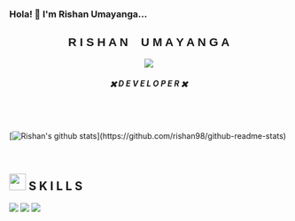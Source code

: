 ### Hola! 👋 I'm Rishan Umayanga...

<!--
**rishan98/rishan98** is a ✨ _special_ ✨ repository because its `README.md` (this file) appears on your GitHub profile.

Here are some ideas to get you started:

- 🔭 I’m currently working on ...
- 🌱 I’m currently learning ...
- 👯 I’m looking to collaborate on ...
- 🤔 I’m looking for help with ...
- 💬 Ask me about ...
- 📫 How to reach me: ...
- 😄 Pronouns: ...
- ⚡ Fun fact: ...
-->

<div align="center">
  <h2 style="text-align:center; font-family: 'Electroharmonix', arial;">R I S H A N &nbsp;&nbsp; U M A Y A N G A </h2>
  <p align="center">
    <img src="https://media.tenor.com/images/5239972fb1efa96e4fb0c1e5c53727aa/tenor.gif">
  </p>
  <h5 style="text-align:center">✖️ D E V E L O P E R ✖️ </h5>
  
  
</div>

<br><br>

[![Rishan's github stats](https://github-readme-stats.vercel.app/api?username=rishan98&theme=material-palenight&show_icons=true&count_private=true?)](https://github.com/rishan98/github-readme-stats)

<br>

## <img src="https://media.tenor.com/images/bc4c4349278643683b8dad9cf877ff03/tenor.gif" width="30px"> S K I L L S

![](https://img.shields.io/badge/Web-Development-informational?style=for-the-badge&logo=javascript&logoColor=white&color=AD81CE)
![](https://img.shields.io/badge/Android-Development-informational?style=for-the-badge&logo=flutter&logoColor=white&color=AD81CE)
![](https://img.shields.io/badge/UX/UI-Design-informational?style=for-the-badge&logo=adobe&logoColor=white&color=AD81CE)








